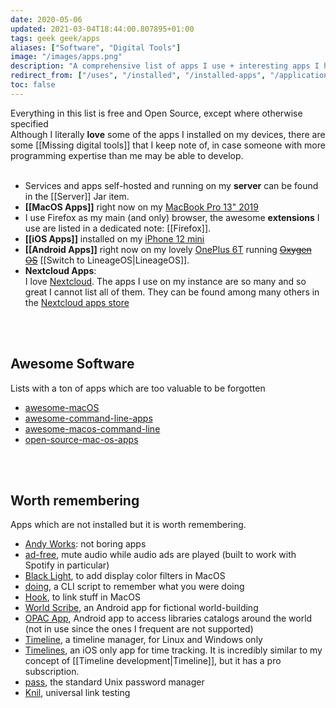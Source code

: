 ```yaml
---
date: 2020-05-06
updated: 2021-03-04T18:44:00.807895+01:00
tags: geek geek/apps
aliases: ["Software", "Digital Tools"]
image: "/images/apps.png"
description: "A comprehensive list of apps I use + interesting apps I have to keep record of."
redirect_from: ["/uses", "/installed", "/installed-apps", "/applications", "/applicazioni", "/programs", "/programmi", "/software"]
toc: false
---
```

<div class="blue box">
	Everything in this list is free and Open Source, except where otherwise specified
</div>

<div class="blue box">
	Although I literally <b>love</b> some of the apps I installed on my devices, there are some [[Missing digital tools]] that I keep note of, in case someone with more programming expertise than me may be able to develop.
</div>

<br>

- Services and apps self-hosted and running on my **server** can be found in the [[Server]] Jar item.
- **[[MacOS Apps]]** right now on my [MacBook Pro 13" 2019](https://support.apple.com/kb/SP799?locale=en_US&viewlocale=en_US "MacBook Pro 13\" 2019 tech specs")
- I use Firefox as my main (and only) browser, the awesome **extensions** I use are listed in a dedicated note: [[Firefox]].
- **[[iOS Apps]]** installed on my [iPhone 12 mini](https://www.apple.com/it/iphone-12/ "iPhone 12")
- **[[Android Apps]]** right now on my lovely [OnePlus 6T](https://www.oneplus.com/6t "OnePlus &T") running ~~[Oxygen OS](https://www.oneplus.com/oxygenos "OxygenOS on OnePlus’ website")~~ [[Switch to LineageOS|LineageOS]].
- **Nextcloud Apps**:   
I love [Nextcloud](https://nextcloud.com "Nextcloud official website"). The apps I use on my instance are so many and so great I cannot list all of them. They can be found among many others in the [Nextcloud apps store](https://apps.nextcloud.com)

<br>
<br>

## Awesome Software

Lists with a ton of apps which are too valuable to be forgotten

- [awesome-macOS](https://github.com/iCHAIT/awesome-macOS)
- [awesome-command-line-apps](https://github.com/herrbischoff/awesome-command-line-apps)
- [awesome-macos-command-line](https://github.com/herrbischoff/awesome-macos-command-line)
- [open-source-mac-os-apps](https://github.com/serhii-londar/open-source-mac-os-apps)

<br>
<br>

## Worth remembering

Apps which are not installed but it is worth remembering.

- [Andy Works](https://www.andy.works/works "Andy Works"): not boring apps
- [ad-free](https://abertschi.github.io/ad-free/landing/ "ad-free website"), mute audio while audio ads are played (built to work with Spotify in particular)
- [Black Light](https://michelf.ca/projects/black-light/ "Black Light"), to add display color filters in MacOS
- [doing](https://github.com/ttscoff/doing "doing"), a CLI script to remember what you were doing
- [Hook](https://hookproductivity.com/ "Hook"), to link stuff in MacOS
- [World Scribe](https://github.com/MarquisLP/World-Scribe "World Scribe"), an Android app for fictional world-building 
- [OPAC App](https://opac.app/ "OPAC App"), Android app to access libraries catalogs around the world (not in use since the ones I frequent are not supported)
- [Timeline](http://thetimelineproj.sourceforge.net/ "Timeline"), a timeline manager, for Linux and Windows only
- [Timelines](https://timelines.app/ "Timelines App"), an iOS only app for time tracking. It is incredibly similar to my concept of [[Timeline development|Timeline]], but it has a pro subscription.
- [pass](https://www.passwordstore.org/ "pass - the standard unix password manager"), the standard Unix password manager
- [Knil](https://apps.apple.com/app/knil-universal-link-testing/id1195310358 "Knil on Apple App Store"), universal link testing